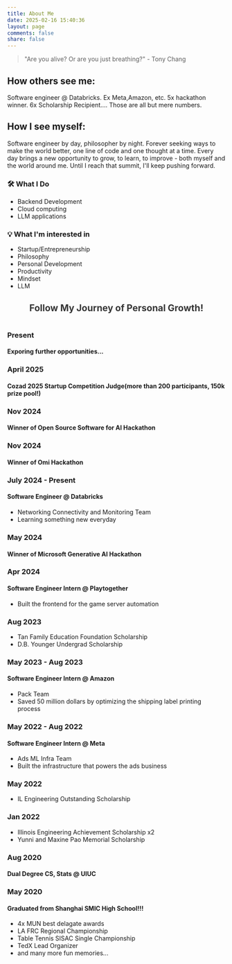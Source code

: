 ```yaml
---
title: About Me
date: 2025-02-16 15:40:36
layout: page
comments: false
share: false
---
```


> "Are you alive? Or are you just breathing?" - Tony Chang

## How others see me:
Software engineer @ Databricks. Ex Meta,Amazon, etc. 5x hackathon winner. 6x Scholarship Recipient.... Those are all but mere numbers.

## How I see myself:
Software engineer by day, philosopher by night. Forever seeking ways to make the world better, one line of code and one thought at a time. Every day brings a new opportunity to grow, to learn, to improve - both myself and the world around me. Until I reach that summit, I'll keep pushing forward.

### 🛠 What I Do
- Backend Development
- Cloud computing
- LLM applications

### 💡 What I'm interested in
- Startup/Entrepreneurship
- Philosophy
- Personal Development
- Productivity
- Mindset
- LLM



<link rel="stylesheet" href="/css/timeline.css">

<h2 style="text-align: center; margin-bottom: 40px; color: #363636;">Follow My Journey of Personal Growth!</h2>

<div class="timeline-container">
  <div class="timeline-item">
    <div class="timeline-content">
      <h3>Present</h3>
      <h4>Exporing further opportunities...</h4>
    </div>
  </div>

   <div class="timeline-item">
    <div class="timeline-content">
      <h3>April 2025</h3>
      <h4><a href="https://www.linkedin.com/posts/tony-chang-0430_cozad2025-entrepreneurship-judge-activity-7313416497605791744-zhgG?utm_source=share&utm_medium=member_desktop&rcm=ACoAACf4yicBnzSs2IAnLnxFV9mCSzPw0JNo6g8" target="_blank" style="color: inherit; text-decoration: none;">Cozad 2025 Startup Competition Judge(more than 200 participants, 150k prize pool!)</a></h4>
    </div>
  </div>

  <div class="timeline-item">
    <div class="timeline-content">
      <h3>Nov 2024</h3>
      <h4><a href="https://www.linkedin.com/posts/yujiantang_great-hackathon-yesterday-thanks-to-everyone-activity-7256409316159574017-g-xE/?utm_source=share&utm_medium=member_desktop" target="_blank" style="color: inherit; text-decoration: none;">Winner of Open Source Software for AI Hackathon</a></h4>
    </div>
  </div>

  <div class="timeline-item">
    <div class="timeline-content">
      <h3>Nov 2024</h3>
      <h4><a href="https://devpost.com/software/omi-translator" target="_blank" style="color: inherit; text-decoration: none;">Winner of Omi Hackathon</a></h4>
    </div>
  </div>

  <div class="timeline-item">
    <div class="timeline-content">
      <h3>July 2024 - Present</h3>
      <h4>Software Engineer @ Databricks</h4>
      <ul>
        <li>Networking Connectivity and Monitoring Team</li>
        <li>Learning something new everyday</li>
      </ul>
    </div>
  </div>

  <div class="timeline-item">
    <div class="timeline-content">
      <h3>May 2024</h3>
      <h4><a href="https://devpost.com/software/ai-briefing-room-b8vgzk" target="_blank" style="color: inherit; text-decoration: none;">Winner of Microsoft Generative AI Hackathon</a></h4>
    </div>
  </div>

  <div class="timeline-item">
    <div class="timeline-content">
      <h3>Apr 2024</h3>
      <h4>Software Engineer Intern @ Playtogether</h4>
      <ul>
        <li>Built the frontend for the game server automation</li>
      </ul>
    </div>
  </div>

  <div class="timeline-item">
    <div class="timeline-content">
      <h3>Aug 2023</h3>
      <ul>
        <li>Tan Family Education Foundation Scholarship</li>
        <li>D.B. Younger Undergrad Scholarship</li>
      </ul>
    </div>
  </div>

  <div class="timeline-item">
    <div class="timeline-content">
      <h3>May 2023 - Aug 2023</h3>
      <h4>Software Engineer Intern @ Amazon</h4>
      <ul>
        <li>Pack Team</li>
        <li>Saved 50 million dollars by optimizing the shipping label printing process</li>
      </ul>
    </div>
  </div>

  <div class="timeline-item">
    <div class="timeline-content">
      <h3>May 2022 - Aug 2022</h3>
      <h4>Software Engineer Intern @ Meta</h4>
      <ul>
        <li>Ads ML Infra Team</li>
        <li>Built the infrastructure that powers the ads business</li>
      </ul>
    </div>
  </div>

  <div class="timeline-item">
    <div class="timeline-content">
      <h3>May 2022</h3>
      <ul>
        <li>IL Engineering Outstanding Scholarship</li>
      </ul>
    </div>
  </div>

  <div class="timeline-item">
    <div class="timeline-content">
      <h3>Jan 2022</h3>
      <ul>
        <li>Illinois Engineering Achievement Scholarship x2</li>
        <li>Yunni and Maxine Pao Memorial Scholarship</li>
      </ul>
    </div>
  </div>

  <div class="timeline-item">
    <div class="timeline-content">
      <h3>Aug 2020</h3>
      <h4>Dual Degree CS, Stats @ UIUC</h4>
    </div>
  </div>

  <div class="timeline-item">
    <div class="timeline-content">
      <h3>May 2020</h3>
      <h4>Graduated from Shanghai SMIC High School!!!</h4>
      <ul>
        <li>4x MUN best delagate awards</li>
        <li>LA FRC Regional Championship</li>
        <li>Table Tennis SISAC Single Championship</li>
        <li>TedX Lead Organizer</li>
        <li>and many more fun memories...</li>
      </ul>
    </div>
  </div>
</div>

<style type="text/css">
/* Your timeline CSS */
</style>

<script>
document.addEventListener('DOMContentLoaded', function() {
    const timeline = document.querySelector('.timeline-container');
    if (timeline) {
        timeline.style.display = 'none';
        setTimeout(() => {
            timeline.style.display = 'block';
        }, 0);
    }
});
</script>




